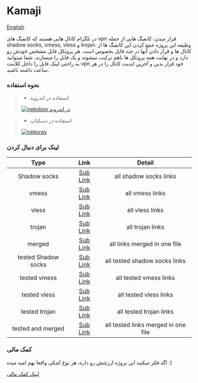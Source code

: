 # Kamaji

[English](docs/readme_en.md)

در تلگرام کانال هایی هستند که کانفیگ های
vpn
قرار میدن، کانفیگ هایی از جمله
shadow socks, vmess, vless
و
trojan.
وظیفه این پروژه جمع کردن این کانفیگ ها از کانال ها و قرار دادن
آنها در چند فایل بخصوص است.
هر پروتکل فایل مشخص خودش رو دارد و در نهایت همه پروتکل ها
باهم ترکیب میشوند و یک فایل را میسازند.
شما میتوانید به راحتی لینک فایل را داخل کلاینت
vpn
خود قرار بدین و آخرین اپدیت کانال را در هر ساعت داشته باشید.


### نحوه استفاده

> - استفاده در اندروید
>
>[![nekobox در اندروید](https://raw.githubusercontent.com/gitlynx-ir/gitlynx-ir.github.io/main/files/c5e8ba5de78e91900fa2fefc7f3eba95.jpg)](https://youtu.be/Gy4FR75W6Uk)

> - استفاده در دسکتاپ
>
> [![nekoray](https://raw.githubusercontent.com/gitlynx-ir/gitlynx-ir.github.io/main/files/081eaaca4a335c7b6b15e20fdd8f3e4d.jpg)](https://youtu.be/Gy4FR75W6Uk)

### لینک برای دنبال کردن

|          Type       |                                           Link                                                |                 Detail              |
|:-------------------:|:---------------------------------------------------------------------------------------------:|:-----------------------------------:|
| Shadow socks        | [Sub Link](https://raw.githubusercontent.com/shabane/kamaji/master/hub/ss.txt)                | all shadow socks links              |
|     vmess           | [Sub Link](https://raw.githubusercontent.com/shabane/kamaji/master/hub/vmess.txt)             |    all vmess links                  |
|     vless           | [Sub Link](https://raw.githubusercontent.com/shabane/kamaji/master/hub/vless.txt)             |    all vless links                  |
|     trojan          | [Sub Link](https://raw.githubusercontent.com/shabane/kamaji/master/hub/trojan.txt)            |    all trojan links                 |
|     merged          | [Sub Link](https://raw.githubusercontent.com/shabane/kamaji/master/hub/merged.txt)            | all links merged in one file        |
| tested Shadow socks | [Sub Link](https://raw.githubusercontent.com/shabane/kamaji/master/hub/tested/ss.txt)         | all tested shadow socks links       |
| tested vmess        | [Sub Link](https://raw.githubusercontent.com/shabane/kamaji/master/hub/tested/vmess.txt)      |    all tested vmess links           |
| tested vless        | [Sub Link](https://raw.githubusercontent.com/shabane/kamaji/master/hub/tested/vless.txt)      |    all tested vless links           |
| tested trojan       | [Sub Link](https://raw.githubusercontent.com/shabane/kamaji/master/hub/tested/trojan.txt)     |    all tested trojan links          |
| tested and merged   | [Sub Link](https://raw.githubusercontent.com/shabane/kamaji/master/hub/tested/merged.txt)     | all tested links merged in one file |


### کمک مالی

اگه فکر میکنید این پروژه ارزشش رو داره،
هر نوع کمکی واقعا بهم امید میده :)

[لینک کمک مالی](https://daramet.com/shabane)
